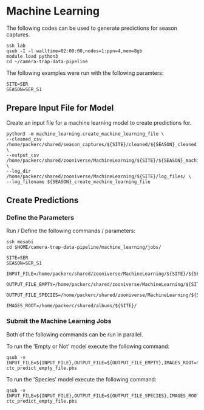 # Machine Learning

The following codes can be used to generate predictions for season captures.

```
ssh lab
qsub -I -l walltime=02:00:00,nodes=1:ppn=4,mem=8gb
module load python3
cd ~/camera-trap-data-pipeline
```

The following examples were run with the following paramters:
```
SITE=SER
SEASON=SER_S1
```

## Prepare Input File for Model

Create an input file for a machine learning model to create predictions for.

```
python3 -m machine_learning.create_machine_learning_file \
--cleaned_csv /home/packerc/shared/season_captures/${SITE}/cleaned/${SEASON}_cleaned.csv \
--output_csv /home/packerc/shared/zooniverse/MachineLearning/${SITE}/${SEASON}_machine_learning_input.csv \
--log_dir /home/packerc/shared/zooniverse/MachineLearning/${SITE}/log_files/ \
--log_filename ${SEASON}_create_machine_learning_file
```


## Create Predictions

### Define the Parameters

Run / Define the following commands / parameters:
```
ssh mesabi
cd $HOME/camera-trap-data-pipeline/machine_learning/jobs/

SITE=SER
SEASON=SER_S1

INPUT_FILE=/home/packerc/shared/zooniverse/MachineLearning/${SITE}/${SEASON}_machine_learning_input.csv

OUTPUT_FILE_EMPTY=/home/packerc/shared/zooniverse/MachineLearning/${SITE}/${SEASON}_predictions_empty_or_not.json

OUTPUT_FILE_SPECIES=/home/packerc/shared/zooniverse/MachineLearning/${SITE}/${SEASON}_predictions_species.json

IMAGES_ROOT=/home/packerc/shared/albums/${SITE}/
```

### Submit the Machine Learning Jobs

Both of the following commands can be run in parallel.

To run the 'Empty or Not' model execute the following command:
```
qsub -v INPUT_FILE=${INPUT_FILE},OUTPUT_FILE=${OUTPUT_FILE_EMPTY},IMAGES_ROOT=${IMAGES_ROOT} ctc_predict_empty_file.pbs
```

To run the 'Species' model execute the following command:
```
qsub -v INPUT_FILE=${INPUT_FILE},OUTPUT_FILE=${OUTPUT_FILE_SPECIES},IMAGES_ROOT=${IMAGES_ROOT} ctc_predict_empty_file.pbs
```
